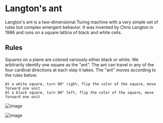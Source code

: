 # Langton's ant
Langton's ant is a two-dimensional Turing machine with a very simple set of rules but complex emergent behavior. It was invented by Chris Langton in 1986 and runs on a square lattice of black and white cells.


## Rules

Squares on a plane are colored variously either black or white. We arbitrarily identify one square as the "ant". The ant can travel in any of the four cardinal directions at each step it takes. The "ant" moves according to the rules below:

    At a white square, turn 90° right, flip the color of the square, move forward one unit
    At a black square, turn 90° left, flip the color of the square, move forward one unit


![image](https://s29.postimg.org/ylz8rdxiv/lant.png)

![image](https://s28.postimg.org/dugqlcnp9/lant2.png)
